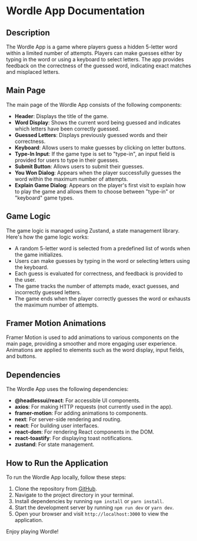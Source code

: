 # Wordle App Documentation

## Description

The Wordle App is a game where players guess a hidden 5-letter word within a limited number of attempts. Players can make guesses either by typing in the word or using a keyboard to select letters. The app provides feedback on the correctness of the guessed word, indicating exact matches and misplaced letters.

## Main Page

The main page of the Wordle App consists of the following components:

- **Header**: Displays the title of the game.
- **Word Display**: Shows the current word being guessed and indicates which letters have been correctly guessed.
- **Guessed Letters**: Displays previously guessed words and their correctness.
- **Keyboard**: Allows users to make guesses by clicking on letter buttons.
- **Type-In Input**: If the game type is set to "type-in", an input field is provided for users to type in their guesses.
- **Submit Button**: Allows users to submit their guesses.
- **You Won Dialog**: Appears when the player successfully guesses the word within the maximum number of attempts.
- **Explain Game Dialog**: Appears on the player's first visit to explain how to play the game and allows them to choose between "type-in" or "keyboard" game types.

## Game Logic

The game logic is managed using Zustand, a state management library. Here's how the game logic works:

- A random 5-letter word is selected from a predefined list of words when the game initializes.
- Users can make guesses by typing in the word or selecting letters using the keyboard.
- Each guess is evaluated for correctness, and feedback is provided to the user.
- The game tracks the number of attempts made, exact guesses, and incorrectly guessed letters.
- The game ends when the player correctly guesses the word or exhausts the maximum number of attempts.

## Framer Motion Animations

Framer Motion is used to add animations to various components on the main page, providing a smoother and more engaging user experience. Animations are applied to elements such as the word display, input fields, and buttons.

## Dependencies

The Wordle App uses the following dependencies:

- **@headlessui/react**: For accessible UI components.
- **axios**: For making HTTP requests (not currently used in the app).
- **framer-motion**: For adding animations to components.
- **next**: For server-side rendering and routing.
- **react**: For building user interfaces.
- **react-dom**: For rendering React components in the DOM.
- **react-toastify**: For displaying toast notifications.
- **zustand**: For state management.

## How to Run the Application

To run the Wordle App locally, follow these steps:

1. Clone the repository from [GitHub](https://github.com/your-repository-url).
2. Navigate to the project directory in your terminal.
3. Install dependencies by running `npm install` or `yarn install`.
4. Start the development server by running `npm run dev` or `yarn dev`.
5. Open your browser and visit `http://localhost:3000` to view the application.

Enjoy playing Wordle!
